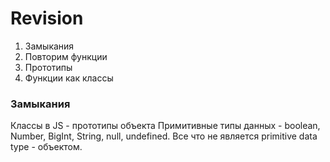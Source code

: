 # Revision

1. Замыкания
2. Повторим функции
3. Прототипы
4. Функции как классы


### Замыкания

Классы в JS - прототипы объекта
Примитивные типы данных - boolean, Number, BigInt, String, null, undefined.
Все что не является primitive data type - объектом.